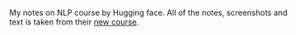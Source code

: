 My notes on NLP course by Hugging face. All of the notes, screenshots and text is taken from their [new course](https://huggingface.co/course/chapter1).